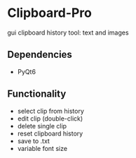 # Clipboard-Pro
gui clipboard history tool: text and images

## Dependencies
- PyQt6

## Functionality
- select clip from history
- edit clip (double-click)
- delete single clip
- reset clipboard history
- save to .txt 
- variable font size

